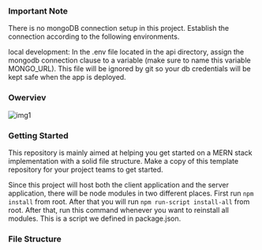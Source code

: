 ### Important Note

There is no mongoDB connection setup in this project. Establish the connection according to the following environments.

local development: In the .env file located in the api directory, assign the mongodb connection clause to a variable (make sure to name this variable MONGO_URL). This file will be ignored by git so your db credentials will be kept safe when the app is deployed.


### Owerviev
![img1](https://github.com/fatmaaeren/booking-app/assets/124514606/febfe622-22a6-4c9b-9b02-24a3e67f5d3a)

### Getting Started

This repository is mainly aimed at helping you get started on a MERN stack implementation with a solid file structure. Make a copy of this template repository for your project teams to get started.

Since this project will host both the client application and the server application, there will be node modules in two different places. First run ```npm install```  from root. After that you will run ```npm run-script install-all```  from root. After that, run this command whenever you want to reinstall all modules. This is a script we defined in package.json.

### File Structure

